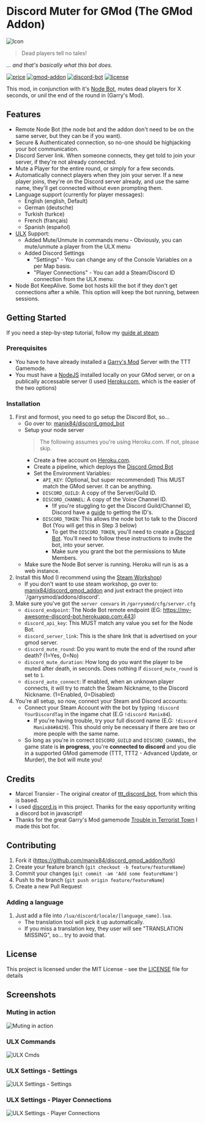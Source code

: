 # Discord Muter for GMod (The GMod Addon)
![Icon](https://raw.githubusercontent.com/manix84/discord_gmod_addon/master/images/icon/icon_128x.png)

>Dead players tell no tales!

*... and that's basically what this bot does.*

[![price](https://img.shields.io/badge/price-free-brightgreen.svg)](LICENSE)
[![gmod-addon](https://img.shields.io/badge/gmod-addon-_.svg?colorB=1194EF)](https://wiki.garrysmod.com)
[![discord-bot](https://img.shields.io/badge/discord-bot-_.svg?colorB=8C9EFF)](https://discord.js.org)
[![license](https://img.shields.io/github/license/manix84/discord_gmod_addon.svg)](LICENSE)

This mod, in conjunction with it's [Node Bot](https://github.com/manix84/discord_gmod_bot), mutes dead players for X seconds, or unil the end of the round in (Garry's Mod).

## Features
- Remote Node Bot (the node bot and the addon don't need to be on the same server, but they can be if you want).
- Secure & Authenticated connection, so no-one should be highjacking your bot communication.
- Discord Server link. When someone connects, they get told to join your server, if they're not already connected.
- Mute a Player for the entire round, or simply for a few seconds.
- Automatically connect players when they join your server. If a new player joins, they're on the Discord server already, and use the same name, they'll get connected without even prompting them.
- Language support (currently for player messages):
    - English (english, Default)
    - German (deutsche)
    - Turkish (turkce)
    - French (français)
    - Spanish (español)
- [ULX](https://steamcommunity.com/sharedfiles/filedetails/?id=557962280) Support:
    - Added Mute/Unmute in commands menu - Obviously, you can mute/unmute a player from the ULX menu
    - Added Discord Settings
        - "Settings" - You can change any of the Console Variables on a per Map basis.
        - "Player Connections" - You can add a Steam/Discord ID connection from the ULX menu.
- Node Bot KeepAlive. Some bot hosts kill the bot if they don't get connections after a while. This option will keep the bot running, between sessions.

## Getting Started
If you need a step-by-step tutorial, follow my [guide at steam](http://steamcommunity.com/sharedfiles/filedetails/?id=1351369388)

### Prerequisites
- You have to have already installed a [Garry's Mod](https://store.steampowered.com/app/4000/Garrys_Mod/) Server with the TTT Gamemode.
- You must have a [NodeJS](https://nodejs.org) installed locally on your GMod server, or on a publically accessable server (I used [Heroku.com](https://heroku.com), which is the easier of the two options)

### Installation
1. First and formost, you need to go setup the Discord Bot, so...
    - Go over to: [manix84/discord_gmod_bot](https://github.com/manix84/discord_gmod_bot.git)
    - Setup your node server
        > The following assumes you're using Heroku.com. If not, please skip.
        - Create a free account on [Heroku.com](https://heroku.com).
        - Create a pipeline, which deploys the [Discord Gmod Bot](https://github.com/manix84/discord_gmod_bot.git)
        - Set the Environment Variables:
            - `API_KEY`: (Optional, but super recommended) This MUST match the GMod server. It can be anything.
            - `DISCORD_GUILD`: A copy of the Server/Guild ID.
            - `DISCORD_CHANNEL`: A copy of the Voice Channel ID.
                - !If you're stuggling to get the Discord Guild/Channel ID, Discord have a [guide](https://support.discord.com/hc/en-us/articles/206346498-Where-can-I-find-my-User-Server-Message-ID-) to getting the ID's.
            - `DISCORD_TOKEN`: This allows the node bot to talk to the Discord Bot (You will get this in Step 3 below)
                - To get the `DISCORD_TOKEN`, you'll need to create a [Discord Bot](https://github.com/reactiflux/discord-irc/wiki/Creating-a-discord-bot-&-getting-a-token). You'll need to follow these instructions to invite the bot, into your server.
                - Make sure you grant the bot the permissions to Mute Members.
    - Make sure the Node Bot server is running. Heroku will run is as a web instance.
2. Install this Mod (I recommend using the [Steam Workshop](https://steamcommunity.com/sharedfiles/filedetails/?id=2155238885))
    - If you don't want to use steam workshop, go over to: [manix84/discord_gmod_addon](https://github.com/manix84/discord_gmod_addon.git) and just extract the project into `/garrysmod/addons/discord'.
3. Make sure you've got the `server convars` in `/garrysmod/cfg/server.cfg`
    - `discord_endpoint`: The Node Bot remote endpoint (EG: https://my-awesome-discord-bot.herokuapp.com:443)
    - `discord_api_key`: This MUST match any value you set for the Node Bot. 
    - `discord_server_link`: This is the share link that is advertised on your gmod server.
    - `discord_mute_round`: Do you want to mute the end of the round after death? (1=Yes, 0=No)
    - `discord_mute_duration`: How long do you want the player to be muted after death, in seconds. Does nothing if `discord_mute_round` is set to `1`.
    - `discord_auto_connect`: If enabled, when an unknown player connects, it will try to match the Steam Nickname, to the Discord Nickname.  (1=Enabled, 0=Disabled)
4. You're all setup, so now, connect your Steam and Discord accounts:
    - Connect your Steam Account with the bot by typing `!discord YourDiscordTag` in the ingame chat (E.G `!discord Manix84`).
        - If you're having trouble, try your full discord name (E.G: `!discord Manix84#8429`). This should only be necessary if there are two or more people with the same name.
    - So long as you're in correct `DISCORD_GUILD` and `DISCORD_CHANNEL`, the game state is **in progress**, you're **connected to discord** and you die in a supported GMod gamemode (TTT, TTT2 - Advanced Update, or Murder), the bot will mute you!

## Credits
- Marcel Transier - The original creator of [ttt_discord_bot](https://github.com/marceltransier/ttt_discord_bot.git), from which this is based.
- I used [discord.js](https://discord.js.org) in this project. Thanks for the easy opportunity writing a discord bot in javascript!
- Thanks for the great Garry's Mod gamemode [Trouble in Terrorist Town](http://ttt.badking.net) I made this bot for.

## Contributing
1. Fork it (<https://github.com/manix84/discord_gmod_addon/fork>)
2. Create your feature branch (`git checkout -b feature/featureName`)
3. Commit your changes (`git commit -am 'Add some featureName'`)
4. Push to the branch (`git push origin feature/featureName`)
5. Create a new Pull Request

### Adding a language
1. Just add a file into `/lua/discord/locale/[language_name].lua`.
    - The translation tool will pick it up automatically.
    - If you miss a translation key, they user will see "TRANSLATION MISSING", so... try to avoid that.

## License
This project is licensed under the MIT License - see the [LICENSE](LICENSE) file for details

## Screenshots

### Muting in action
![Muting in action](https://i.imgur.com/a2eBESP.png)

### ULX Commands
![ULX Cmds](https://i.imgur.com/pWUKAO8.png)

### ULX Settings - Settings
![ULX Settings - Settings](https://i.imgur.com/dDrGiuA.png)

### ULX Settings - Player Connections
![ULX Settings - Player Connections](https://i.imgur.com/r1caKBV.png)
